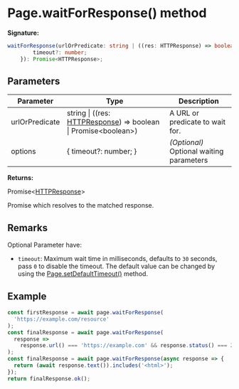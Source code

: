 # Page.waitForResponse() method

**Signature:**

```typescript
waitForResponse(urlOrPredicate: string | ((res: HTTPResponse) => boolean | Promise<boolean>), options?: {
        timeout?: number;
    }): Promise<HTTPResponse>;
```

## Parameters

| Parameter      | Type                                                                                                   | Description                                   |
| -------------- | ------------------------------------------------------------------------------------------------------ | --------------------------------------------- |
| urlOrPredicate | string \| ((res: [HTTPResponse](./puppeteer.httpresponse.md)) =&gt; boolean \| Promise&lt;boolean&gt;) | A URL or predicate to wait for.               |
| options        | { timeout?: number; }                                                                                  | <i>(Optional)</i> Optional waiting parameters |

**Returns:**

Promise&lt;[HTTPResponse](./puppeteer.httpresponse.md)&gt;

Promise which resolves to the matched response.

## Remarks

Optional Parameter have:

- `timeout`: Maximum wait time in milliseconds, defaults to `30` seconds, pass `0` to disable the timeout. The default value can be changed by using the [Page.setDefaultTimeout()](./puppeteer.page.setdefaulttimeout.md) method.

## Example

```js
const firstResponse = await page.waitForResponse(
  'https://example.com/resource'
);
const finalResponse = await page.waitForResponse(
  response =>
    response.url() === 'https://example.com' && response.status() === 200
);
const finalResponse = await page.waitForResponse(async response => {
  return (await response.text()).includes('<html>');
});
return finalResponse.ok();
```
